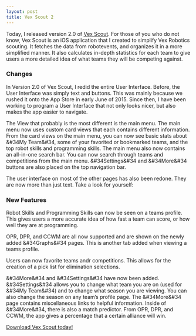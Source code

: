 ```yaml
---
layout: post
title: Vex Scout 2
---
```

Today, I released version 2.0 of [Vex Scout](https://itunes.apple.com/us/app/vex-scout/id1012279776?mt=8).  For those of you who do not know, Vex Scout is an iOS application that I created to simplify Vex Robotics scouting.  It fetches the data from robotevents, and organizes it in a more simplified manner. It also calculates in-depth statistics for each team to give users a more detailed idea of what teams they will be competing against.

### Changes
In Version 2.0 of Vex Scout, I redid the entire User Interface. Before, the User Interface was simply text and buttons.  This was mainly because we rushed it onto the App Store in early June of 2015.  Since then, I have been working to program a User Interface that not only looks nicer, but also makes the app easier to navigate.

The View that probably is the most different is the main menu. The main menu now uses custom card views that each contains different information.  From the card views on the main menu, you can now see basic stats about &#34My Team&#34, some of your favorited or bookmarked teams, and the top robot skills and programming skills.  The main menu also now contains an all-in-one search bar. You can now search through teams and competitions from the main menu. &#34Settings&#34 and &#34More&#34 buttons are also placed on the top navigation bar.

The user interface on most of the other pages has also been redone. They are now more than just text. Take a look for yourself:

### New Features
Robot Skills and Programming Skills can now be seen on a teams profile.  This gives users a more accurate idea of how fast a team can score, or how well they are at programming.

OPR, DPR, and CCWM are all now supported and are shown on the newly added &#34Graphs&#34 pages.  This is another tab added when viewing a teams profile.

Users can now favorite teams andr competitions.  This allows for the creation of a pick list for elimination selections.

&#34More&#34 and &#34Settings&#34 have now been added.  &#34Settings&#34 allows you to change what team you are on (used for &#34My Team&#34) and to change what season you are viewing.  You can also change the season on any team’s profile page.  The &#34More&#34 page contains miscellaneous links to helpful information.
Inside of &#34More&#34, there is also a match predictor. From OPR, DPR, and CCWM, the app gives a percentage that a certain alliance will win.

[Download Vex Scout today!](https://itunes.apple.com/us/app/vex-scout/id1012279776?mt=8)